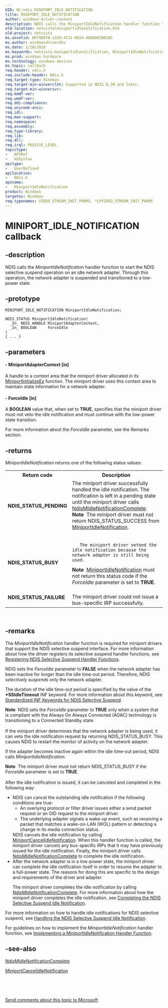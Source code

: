```yaml
---
UID: NC:ndis.MINIPORT_IDLE_NOTIFICATION
title: MINIPORT_IDLE_NOTIFICATION
author: windows-driver-content
description: NDIS calls the MiniportIdleNotification handler function to start the NDIS selective suspend operation on an idle network adapter. Through this operation, the network adapter is suspended and transitioned to a low-power state.
old-location: netvista\miniportidlenotification.htm
old-project: netvista
ms.assetid: D679DEF0-1229-4731-8024-4DEDAE5B0185
ms.author: windowsdriverdev
ms.date: 1/18/2018
ms.keywords: netvista.miniportidlenotification, MiniportIdleNotification callback function [Network Drivers Starting with Windows Vista], MiniportIdleNotification, MINIPORT_IDLE_NOTIFICATION, MINIPORT_IDLE_NOTIFICATION, ndis/MiniportIdleNotification
ms.prod: windows-hardware
ms.technology: windows-devices
ms.topic: callback
req.header: ndis.h
req.include-header: Ndis.h
req.target-type: Windows
req.target-min-winverclnt: Supported in NDIS 6.30 and later.
req.target-min-winversvr: 
req.kmdf-ver: 
req.umdf-ver: 
req.ddi-compliance: 
req.unicode-ansi: 
req.idl: 
req.max-support: 
req.namespace: 
req.assembly: 
req.type-library: 
req.lib: 
req.dll: 
req.irql: PASSIVE_LEVEL
topictype:
-	APIRef
-	kbSyntax
apitype:
-	UserDefined
apilocation:
-	Ndis.h
apiname:
-	MiniportIdleNotification
product: Windows
targetos: Windows
req.typenames: VIDEO_STREAM_INIT_PARMS, *LPVIDEO_STREAM_INIT_PARMS
---
```


# MINIPORT_IDLE_NOTIFICATION callback


## -description



NDIS calls the  <i>MiniportIdleNotification</i> handler function to start the NDIS selective suspend operation on an idle network adapter. Through this operation, the network adapter is suspended and transitioned to a low-power state.




## -prototype


````
MINIPORT_IDLE_NOTIFICATION MiniportIdleNotification;

NDIS_STATUS MiniportIdleNotification(
  _In_ NDIS_HANDLE MiniportAdapterContext,
  _In_ BOOLEAN     ForceIdle
)
{ ... }
````


## -parameters




#### - MiniportAdapterContext [in]

A handle to a context area that the miniport driver allocated in its <a href="..\ndis\nc-ndis-miniport_initialize.md">MiniportInitializeEx</a> function. The miniport driver uses this context area to maintain state information for a network adapter.


#### - ForceIdle [in]

A <b>BOOLEAN</b> value that, when set to <b>TRUE</b>, specifies that the miniport driver must not veto the idle notification and must continue with the low-power state transition.

For more information about the <i>ForceIdle</i> parameter, see the Remarks section.


## -returns


<i>MiniportIdleNotification</i> returns one of the following status values:
<table>
<tr>
<th>Return code</th>
<th>Description</th>
</tr>
<tr>
<td width="40%">
<dl>
<dt><b>NDIS_STATUS_PENDING</b></dt>
</dl>
</td>
<td width="60%">
The miniport driver successfully handled the idle notification. The notification is left in a pending state until the miniport driver calls <a href="..\ndis\nf-ndis-ndismidlenotificationcomplete.md">NdisMIdleNotificationComplete</a>.

<div class="alert"><b>Note</b>  The miniport driver must not return NDIS_STATUS_SUCCESS from <a href="..\ndis\nc-ndis-miniport_idle_notification.md">MiniportIdleNotification</a>.
</div>
<div> </div>
</td>
</tr>
<tr>
<td width="40%">
<dl>
<dt><b>NDIS_STATUS_BUSY</b></dt>
</dl>
</td>
<td width="60%">

       The miniport driver vetoed the idle notification because the network adapter is still being used.

<div class="alert"><b>Note</b>  <a href="..\ndis\nc-ndis-miniport_idle_notification.md">MiniportIdleNotification</a> must not return this status code if the <i>ForceIdle</i> parameter is set to <b>TRUE</b>.</div>
<div> </div>
</td>
</tr>
<tr>
<td width="40%">
<dl>
<dt><b>NDIS_STATUS_FAILURE</b></dt>
</dl>
</td>
<td width="60%">
The miniport driver could not issue a bus-specific IRP successfully.

</td>
</tr>
</table> 



## -remarks


The <i>MiniportIdleNotification</i> handler function is required for miniport drivers that support the NDIS selective suspend interface. For more information about how the driver registers its selective suspend handler functions, see <a href="https://msdn.microsoft.com/D4125F14-8356-4D9E-A287-D35D3BF69182">Registering NDIS Selective Suspend Handler Functions</a>.

NDIS sets the <i>ForceIdle</i> parameter to <b>FALSE</b> when the network adapter has been inactive for longer than the idle time-out period. Therefore, NDIS <i>selectively suspends</i> only the network adapter.



The duration of the idle time-out period is specified by the value of the <b>*SSIdleTimeout</b> INF keyword. For more information about this keyword, see <a href="https://msdn.microsoft.com/A45EE23D-1C60-4DA4-82A5-89DB5CE48E21">Standardized INF Keywords for NDIS Selective Suspend</a>. 


<div class="alert"><b>Note</b>  NDIS sets the <i>ForceIdle</i> parameter to <b>TRUE</b> only when a system that is compliant with the Always On Always Connected (AOAC) technology is transitioning to a Connected Standby state. </div><div> </div>If the miniport driver determines that the network adapter is being used, it can veto the idle notification request by returning NDIS_STATUS_BUSY. This causes NDIS to restart the monitor of activity on the network adapter. 

If the adapter becomes inactive again within the idle time-out period, NDIS calls <i>MiniportIdleNotification</i>. 
<div class="alert"><b>Note</b>  The miniport driver must not return NDIS_STATUS_BUSY  if the <i>ForceIdle</i> parameter is set to <b>TRUE</b>.</div><div> </div>After the idle notification is issued, it can be canceled and completed in the following way:
<ul>
<li>
NDIS can cancel the outstanding idle notification if the following conditions are true:

<ul>
<li>
An overlying protocol or filter driver issues either a send packet request or an OID request to the miniport driver. 


</li>
<li>
The underlying adapter signals a wake-up event, such as receiving a packet that matches a wake-on-LAN (WOL) pattern or detecting a change in its media connection status. 


</li>
</ul>
NDIS cancels the idle notification by calling <a href="..\ndis\nc-ndis-miniport_cancel_idle_notification.md">MiniportCancelIdleNotification</a>. When this handler function is called, the miniport driver cancels any bus-specific IRPs that it may have previously issued for the idle notification. 
Finally, the miniport driver calls <a href="..\ndis\nf-ndis-ndismidlenotificationcomplete.md">NdisMIdleNotificationComplete</a> to complete the idle notification.

</li>
<li>
 After the network adapter is in a low-power state, the miniport driver can complete the idle notification itself in order to resume the adapter to a full-power state. The reasons for doing this are specific to the design and requirements of the driver and adapter. 

The miniport driver completes the idle notification  by calling <a href="..\ndis\nf-ndis-ndismidlenotificationcomplete.md">NdisMIdleNotificationComplete</a>. For more information about how the miniport driver completes the idle notification, see <a href="https://msdn.microsoft.com/2330A8EE-DC8B-4244-935C-DEF20A6EB5E7">Completing the NDIS Selective Suspend Idle Notification</a>.

</li>
</ul>For more information on how to handle idle notifications for NDIS selective suspend, see <a href="https://msdn.microsoft.com/02D13260-5816-4621-8527-E1E79C9AE975">Handling the NDIS Selective Suspend Idle Notification</a>.

For guidelines on how to implement the <i>MiniportIdleNotification</i> handler function, see <a href="https://msdn.microsoft.com/F2F8C98F-D8B3-49A6-819D-BC0EC936F41E">Implementing a MiniportIdleNotification Handler Function</a>.



## -see-also

<a href="..\ndis\nf-ndis-ndismidlenotificationcomplete.md">NdisMIdleNotificationComplete</a>

<a href="..\ndis\nc-ndis-miniport_cancel_idle_notification.md">MiniportCancelIdleNotification</a>

<b></b>

 

 

<a href="mailto:wsddocfb@microsoft.com?subject=Documentation%20feedback [netvista\netvista]:%20MINIPORT_IDLE_NOTIFICATION callback function%20 RELEASE:%20(1/18/2018)&amp;body=%0A%0APRIVACY STATEMENT%0A%0AWe use your feedback to improve the documentation. We don't use your email address for any other purpose, and we'll remove your email address from our system after the issue that you're reporting is fixed. While we're working to fix this issue, we might send you an email message to ask for more info. Later, we might also send you an email message to let you know that we've addressed your feedback.%0A%0AFor more info about Microsoft's privacy policy, see http://privacy.microsoft.com/en-us/default.aspx." title="Send comments about this topic to Microsoft">Send comments about this topic to Microsoft</a>

